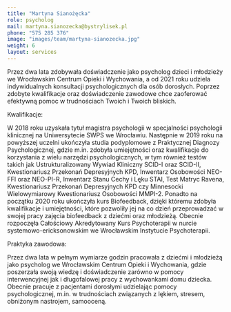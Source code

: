 ```yaml
---
title: "Martyna Sianożęcka"
role: psycholog
mail: martyna.sianozecka@bystrylisek.pl
phone: "575 285 376"
image: "images/team/martyna-sianozecka.jpg"
weight: 6
layout: services
---
```


Przez dwa lata zdobywała doświadczenie jako psycholog dzieci i młodzieży we Wrocławskim Centrum Opieki i Wychowania, a od 2021 roku udziela indywidualnych konsultacji psychologicznych dla osób dorosłych. Poprzez zdobyte kwalifikacje oraz doświadczenie zawodowe chce zaoferować efektywną pomoc w trudnościach Twoich i Twoich bliskich.

Kwalifikacje:

W 2018 roku uzyskała tytuł magistra psychologii w specjalności psychologii klinicznej na Uniwersytecie SWPS we Wrocławiu. Następnie w 2019 roku na powyższej uczelni ukończyła studia podyplomowe z Praktycznej Diagnozy Psychologicznej, gdzie m.in. zdobyła umiejętności oraz kwalifikacje do korzystania z wielu narzędzi psychologicznych, w tym również testów takich jak Ustrukturalizowany Wywiad Kliniczny SCID-I oraz SCID-II, Kwestionariusz Przekonań Depresyjnych KPD, Inwentarz Osobowości NEO-FFI oraz NEO-PI-R, Inwentarz Stanu Cechy i Lęku STAI, Test Matryc Ravena, Kwestionariusz Przekonań Depresyjnych KPD czy Minnesocki Wielowymiarowy Kwestionariusz Osobowości MMPI-2.
Ponadto na początku 2020 roku ukończyła kurs Biofeedback, dzięki któremu zdobyła kwalifikacje i umiejętności, które pozwoliły jej na co dzień przeprowadzać w swojej pracy zajęcia biofeedback z dziećmi oraz młodzieżą.
Obecnie rozpoczęła Całościowy Akredytowany Kurs Psychoterapii w nurcie systemowo-ericksonowskim we Wrocławskim Instytucie Psychoterapii.

Praktyka zawodowa:

Przez dwa lata w pełnym wymiarze godzin pracowała z dziećmi i młodzieżą jako psycholog we Wrocławskim Centrum Opieki i Wychowania, gdzie poszerzała swoją wiedzę i doświadczenie zarówno w pomocy interwencyjnej jak i długofalowej pracy z wychowankami domu dziecka. Obecnie pracuje z pacjentami dorosłymi udzielając pomocy psychologicznej, m.in. w trudnościach związanych z lękiem, stresem, obniżonym nastrojem, samooceną.

